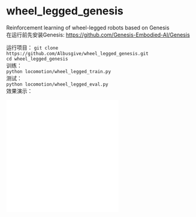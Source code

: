 # wheel_legged_genesis
Reinforcement learning of wheel-legged robots based on Genesis  
在运行前先安装Genesis:
<https://github.com/Genesis-Embodied-AI/Genesis>

运行项目：
`git clone https://github.com/Albusgive/wheel_legged_genesis.git`  
`cd wheel_legged_genesis`  
训练：  
`python locomotion/wheel_legged_train.py`  
测试：  
`python locomotion/wheel_legged_eval.py`  
效果演示：  
<iframe src="//player.bilibili.com/player.html?isOutside=true&aid=113956622438619&bvid=BV1DUNHe7EjP&cid=28244839085&p=1" scrolling="no" border="0" frameborder="no" framespacing="0" allowfullscreen="true"></iframe>  
<iframe src="//player.bilibili.com/player.html?isOutside=true&aid=113961890484575&bvid=BV1oSN8eUEXw&cid=28260764260&p=1" scrolling="no" border="0" frameborder="no" framespacing="0" allowfullscreen="true"></iframe>  
